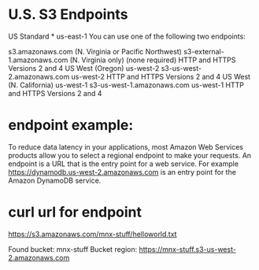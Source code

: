 # U.S. S3 Endpoints

US Standard * us-east-1 
You can use one of the following two endpoints:

s3.amazonaws.com (N. Virginia or Pacific Northwest)
s3-external-1.amazonaws.com (N. Virginia only)
(none required) HTTP and HTTPS  Versions 2 and 4
US West (Oregon)  us-west-2 s3-us-west-2.amazonaws.com  us-west-2 HTTP and HTTPS  Versions 2 and 4
US West (N. California) us-west-1 s3-us-west-1.amazonaws.com  us-west-1 HTTP and HTTPS  Versions 2 and 4




# endpoint example:
To reduce data latency in your applications, most Amazon Web Services products allow you to select a regional endpoint to make your requests. An endpoint is a URL that is the entry point for a web service. For example
 https://dynamodb.us-west-2.amazonaws.com 
is an entry point for the Amazon DynamoDB service. 
# curl url for endpoint
https://s3.amazonaws.com/mnx-stuff/helloworld.txt



Found bucket: mnx-stuff
Bucket region: https://mnx-stuff.s3-us-west-2.amazonaws.com


